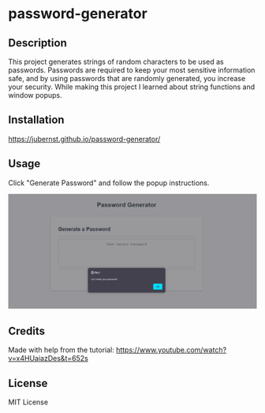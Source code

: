 # password-generator

## Description

This project generates strings of random characters to be used as passwords. Passwords are required to keep your most sensitive information safe, and by using passwords that are randomly generated, you increase your security. While making this project I learned about string functions and window popups.

## Installation

https://jubernst.github.io/password-generator/

## Usage

Click "Generate Password" and follow the popup instructions.

![a screenshot of the webpage](assets/images/screenshot.png)


## Credits

Made with help from the tutorial: https://www.youtube.com/watch?v=x4HUaiazDes&t=652s


## License

MIT License